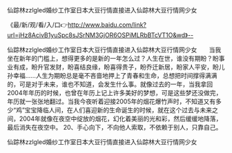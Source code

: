 仙踪林zzlgled婚纱工作室日本大豆行情直接进入仙踪林大豆行情网少女

《最/新/观/看/入/口👉http://www.baidu.com/link?url=jHz8AcivB1yuSpc8sJSrNM3GjOR6OSPiMLRbBTcVT1O&wd》--

仙踪林zzlgled婚纱工作室日本大豆行情直接进入仙踪林大豆行情网少女　　当我坐在新年的门槛上，想得更多的是新的一年怎么过？人生在世，谁没有期盼？盼事业有成，盼升官发财，盼喜结良缘，盼喜得贵子，盼乔迁新居，盼家人平安，盼儿孙幸福……人生为期盼总是毫不吝啬地押上了青春和生命，总想把时间撑得满满的，可是对于未来，谁也不知道，会发生什么事。就像过去的一年，当我拿回2004年年历的时候，也曾在年历上记上许多美好的梦想，可是这些梦还没做完，年历就一张张地翻过。当我今夜听着迎接2005年的烟花爆竹声时，不知道又有多少“鸡”宝宝降临人间，在人们喜迎新的生命诞生的时候，就在这个过去与未来之间，2004年就像在夜空中绽放的烟花，幻化着美丽的光和彩，然后缓缓地降落，最后消失在夜空中。
	20、手心向下，不向他人索取，不依赖于别人，只靠自己。





仙踪林zzlgled婚纱工作室日本大豆行情直接进入仙踪林大豆行情网少女
